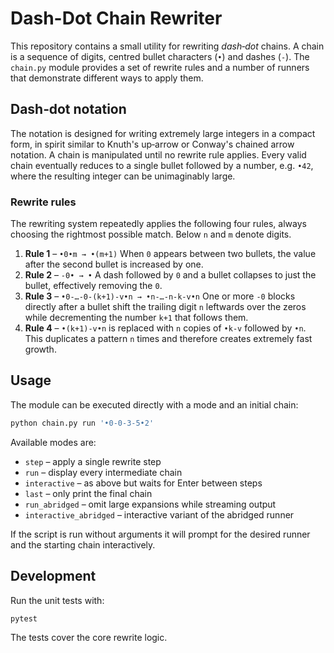 # Dash-Dot Chain Rewriter

This repository contains a small utility for rewriting *dash‑dot* chains. A
chain is a sequence of digits, centred bullet characters (`•`) and dashes
(`-`). The `chain.py` module provides a set of rewrite rules and a number of
runners that demonstrate different ways to apply them.

## Dash‑dot notation

The notation is designed for writing extremely large integers in a compact
form, in spirit similar to Knuth's up‑arrow or Conway's chained arrow
notation.  A chain is manipulated until no rewrite rule applies.  Every valid
chain eventually reduces to a single bullet followed by a number, e.g.
`•42`, where the resulting integer can be unimaginably large.

### Rewrite rules

The rewriting system repeatedly applies the following four rules, always
choosing the rightmost possible match.  Below ``n`` and ``m`` denote digits.

1. **Rule 1** – ``•0•m → •(m+1)``
   When ``0`` appears between two bullets, the value after the second bullet is
   increased by one.
2. **Rule 2** – ``-0• → •``
   A dash followed by ``0`` and a bullet collapses to just the bullet,
   effectively removing the ``0``.
3. **Rule 3** – ``•0-…-0-(k+1)-v•n → •n-…-n-k-v•n``
   One or more ``-0`` blocks directly after a bullet shift the trailing digit
   ``n`` leftwards over the zeros while decrementing the number ``k+1`` that
   follows them.
4. **Rule 4** – ``•(k+1)-v•n`` is replaced with ``n`` copies of ``•k-v``
   followed by ``•n``.  This duplicates a pattern ``n`` times and therefore
   creates extremely fast growth.

## Usage

The module can be executed directly with a mode and an initial chain:

```bash
python chain.py run '•0-0-3-5•2'
```

Available modes are:

- `step` – apply a single rewrite step
- `run` – display every intermediate chain
- `interactive` – as above but waits for Enter between steps
- `last` – only print the final chain
- `run_abridged` – omit large expansions while streaming output
- `interactive_abridged` – interactive variant of the abridged runner

If the script is run without arguments it will prompt for the desired runner
and the starting chain interactively.

## Development

Run the unit tests with:

```bash
pytest
```

The tests cover the core rewrite logic.

